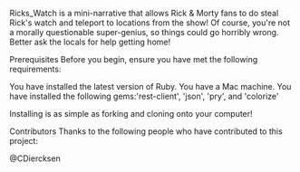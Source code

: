 Ricks_Watch is a mini-narrative that allows Rick & Morty fans to do steal Rick's watch and teleport to locations from the show! Of course, you're not a morally questionable super-genius, so things could go horribly wrong. Better ask the locals for help getting home!

Prerequisites
Before you begin, ensure you have met the following requirements:

You have installed the latest version of Ruby.
You have a Mac machine. 
You have installed the following gems:'rest-client', 'json', 'pry', and 'colorize'

Installing is as simple as forking and cloning onto your computer!



Contributors
Thanks to the following people who have contributed to this project:

@CDiercksen
